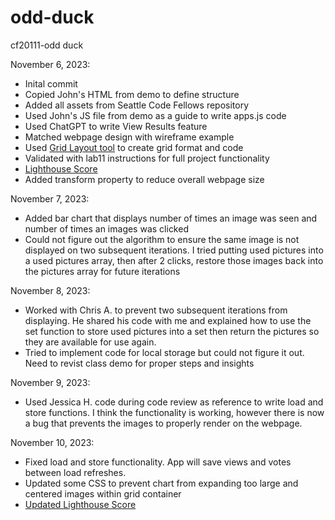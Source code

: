 # odd-duck

cf20111-odd duck

November 6, 2023:

- Inital commit
- Copied John's HTML from demo to define structure
- Added all assets from Seattle Code Fellows repository
- Used John's JS file from demo as a guide to write apps.js code
- Used ChatGPT to write View Results feature
- Matched webpage design with wireframe example
- Used [Grid Layout tool](https://grid.layoutit.com/) to create grid format and code
- Validated with lab11 instructions for full project functionality
- [Lighthouse Score](lighthouse/lab11-lighthouse.PNG)
- Added transform property to reduce overall webpage size

November 7, 2023:

- Added bar chart that displays number of times an image was seen and number of times an images was clicked
- Could not figure out the algorithm to ensure the same image is not displayed on two subsequent iterations. I tried putting used pictures into a used pictures array, then after 2 clicks, restore those images back into the pictures array for future iterations

November 8, 2023:

- Worked with Chris A. to prevent two subsequent iterations from displaying. He shared his code with me and explained how to use the set function to store used pictures into a set then return the pictures so they are available for use again.
- Tried to implement code for local storage but could not figure it out. Need to revist class demo for proper steps and insights

November 9, 2023:

- Used Jessica H. code during code review as reference to write load and store functions. I think the functionality is working, however there is now a bug that prevents the images to properly render on the webpage.

November 10, 2023:

- Fixed load and store functionality. App will save views and votes between load refreshes.
- Updated some CSS to prevent chart from expanding too large and centered images within grid container
- [Updated Lighthouse Score](lighthouse/updatedlighthouse.PNG)
